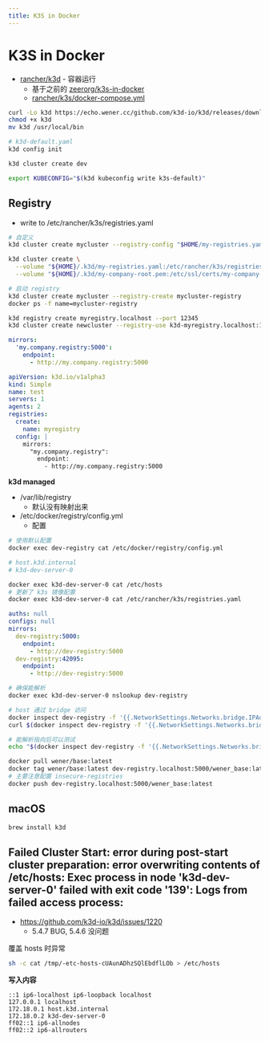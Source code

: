 ```yaml
---
title: K3S in Docker
---
```


# K3S in Docker

- [rancher/k3d](https://github.com/rancher/k3d) - 容器运行
  - 基于之前的 [zeerorg/k3s-in-docker](https://github.com/zeerorg/k3s-in-docker)
  - [rancher/k3s/docker-compose.yml](https://github.com/rancher/k3s/blob/master/docker-compose.yml)

```bash
curl -Lo k3d https://echo.wener.cc/github.com/k3d-io/k3d/releases/download/v5.4.7/k3d-linux-arm64
chmod +x k3d
mv k3d /usr/local/bin

# k3d-default.yaml
k3d config init

k3d cluster create dev

export KUBECONFIG="$(k3d kubeconfig write k3s-default)"
```

## Registry

- write to /etc/rancher/k3s/registries.yaml

```bash
# 自定义
k3d cluster create mycluster --registry-config "$HOME/my-registries.yaml"

k3d cluster create \
  --volume "${HOME}/.k3d/my-registries.yaml:/etc/rancher/k3s/registries.yaml" \
  --volume "${HOME}/.k3d/my-company-root.pem:/etc/ssl/certs/my-company-root.pem"

# 启动 registry
k3d cluster create mycluster --registry-create mycluster-registry
docker ps -f name=mycluster-registry

k3d registry create myregistry.localhost --port 12345
k3d cluster create newcluster --registry-use k3d-myregistry.localhost:12345
```

```yaml
mirrors:
  'my.company.registry:5000':
    endpoint:
      - http://my.company.registry:5000
```

```yaml
apiVersion: k3d.io/v1alpha3
kind: Simple
name: test
servers: 1
agents: 2
registries:
  create:
    name: myregistry
  config: |
    mirrors:
      "my.company.registry":
        endpoint:
          - http://my.company.registry:5000
```

**k3d managed**

- /var/lib/registry
  - 默认没有映射出来
- /etc/docker/registry/config.yml
  - 配置

```bash
# 使用默认配置
docker exec dev-registry cat /etc/docker/registry/config.yml

# host.k3d.internal
# k3d-dev-server-0

docker exec k3d-dev-server-0 cat /etc/hosts
# 更新了 k3s 镜像配置
docker exec k3d-dev-server-0 cat /etc/rancher/k3s/registries.yaml
```

```yaml
auths: null
configs: null
mirrors:
  dev-registry:5000:
    endpoint:
      - http://dev-registry:5000
  dev-registry:42095:
    endpoint:
      - http://dev-registry:5000
```

```bash
# 确保能解析
docker exec k3d-dev-server-0 nslookup dev-registry

# host 通过 bridge 访问
docker inspect dev-registry -f '{{.NetworkSettings.Networks.bridge.IPAddress}}'
curl $(docker inspect dev-registry -f '{{.NetworkSettings.Networks.bridge.IPAddress}}'):5000 -I

# 能解析指向后可以测试
echo "$(docker inspect dev-registry -f '{{.NetworkSettings.Networks.bridge.IPAddress}}') dev-registry.localhost" >> /etc/hosts

docker pull wener/base:latest
docker tag wener/base:latest dev-registry.localhost:5000/wener_base:latest
# 主要注意配置 insecure-registries
docker push dev-registry.localhost:5000/wener_base:latest
```

## macOS

```bash
brew install k3d
```

## Failed Cluster Start: error during post-start cluster preparation: error overwriting contents of /etc/hosts: Exec process in node 'k3d-dev-server-0' failed with exit code '139': Logs from failed access process:

- https://github.com/k3d-io/k3d/issues/1220
  - 5.4.7 BUG, 5.4.6 没问题

覆盖 hosts 时异常

```bash
sh -c cat /tmp/-etc-hosts-cUAunADhzSQlEbdflLOb > /etc/hosts
```

**写入内容**

```hosts
::1 ip6-localhost ip6-loopback localhost
127.0.0.1 localhost
172.18.0.1 host.k3d.internal
172.18.0.2 k3d-dev-server-0
ff02::1 ip6-allnodes
ff02::2 ip6-allrouters
```
